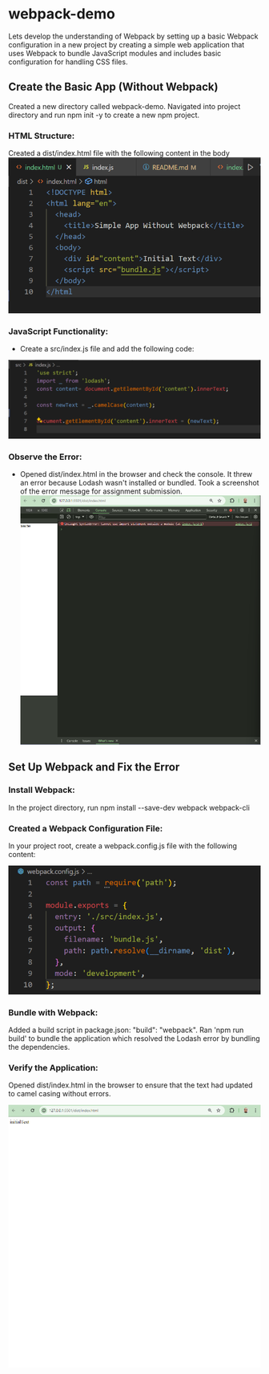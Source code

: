 # webpack-demo

Lets develop the understanding of Webpack by setting up a basic Webpack configuration in a new project by creating a simple web application that uses Webpack to bundle JavaScript modules and includes basic configuration for handling CSS files.


## Create the Basic App (Without Webpack)

Created a new directory called webpack-demo.
Navigated into project directory and run npm init -y to create a new npm project.

### HTML Structure:

Created a dist/index.html file with the following content in the body
![alt text](image.png)



### JavaScript Functionality:

- Create a src/index.js file and add the following code:

![alt text](image-1.png)

### Observe the Error:

- Opened dist/index.html in the browser and check the console. It threw an error because Lodash wasn't installed or bundled. Took a screenshot of the error message for assignment submission.
![alt text](<Screenshot 2024-04-22 215421.png>)

## Set Up Webpack and Fix the Error
### Install Webpack:

In the project directory, run npm install --save-dev webpack webpack-cli 

### Created a Webpack Configuration File:

In your project root, create a webpack.config.js file with the following content:

![alt text](image-2.png)
### Bundle with Webpack:

Added a build script in package.json: "build": "webpack".
Ran 'npm run build' to bundle the application which resolved the Lodash error by bundling the dependencies.
### Verify the Application:

Opened dist/index.html in the browser to ensure that the text had updated to camel casing without errors.


![alt text](<Screenshot 2024-04-22 220401.png>)